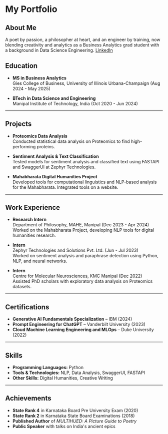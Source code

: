# My Portfolio

## About Me
A poet by passion, a philosopher at heart, and an engineer by training, now blending creativity and analytics as a Business Analytics grad student with a background in Data Science Engineering.
[LinkedIn](https://www.linkedin.com/in/medha-bhat-45ba80260/)

## Education
- **MS in Business Analytics**  
  Gies College of Business, University of Illinois Urbana-Champaign (Aug 2024 - May 2025)
  
- **BTech in Data Science and Engineering**  
  Manipal Institute of Technology, India (Oct 2020 - Jun 2024)


---

## Projects
- **Proteomics Data Analysis**  
  Conducted statistical data analysis on Proteomics to find high-performing proteins.

- **Sentiment Analysis & Text Classification**  
  Tested models for sentiment analysis and classified text using FASTAPI and SwaggerUI at Zephyr Technologies.

- **Mahabharata Digital Humanities Project**  
  Developed tools for computational linguistics and NLP-based analysis for the Mahabharata. Integrated tools on a website.

---

## Work Experience
- **Research Intern**  
  Department of Philosophy, MAHE, Manipal (Dec 2023 - Apr 2024)  
  Worked on the Mahabharata Project, developing NLP tools for digital humanities research.

- **Intern**  
  Zephyr Technologies and Solutions Pvt. Ltd. (Jun - Jul 2023)  
  Worked on sentiment analysis and paraphrase detection using Python, NLP, and neural networks.

- **Intern**  
  Centre for Molecular Neurosciences, KMC Manipal (Dec 2022)  
  Assisted PhD scholars with exploratory data analysis on Proteomics datasets.

---

## Certifications
- **Generative AI Fundamentals Specialization** – IBM (2024)
- **Prompt Engineering for ChatGPT** – Vanderbilt University (2023)
- **Cloud Machine Learning Engineering and MLOps** – Duke University (2022)

---

## Skills
- **Programming Languages:** Python
- **Tools & Technologies:** NLP, Data Analysis, SwaggerUI, FASTAPI
- **Other Skills:** Digital Humanities, Creative Writing

---

## Achievements
- **State Rank 4** in Karnataka Board Pre University Exam (2020)
- **State Rank 2** in Karnataka State Board Examinations (2018)
- **Published Author** of *MULTIHUED: A Picture Guide to Poetry*
- **Public Speaker** with talks on India's ancient epics


